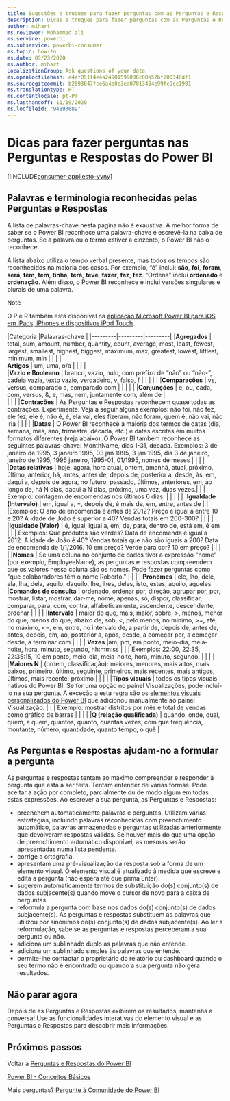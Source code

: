 ```yaml
---
title: Sugestões e truques para fazer perguntas com as Perguntas e Respostas
description: Dicas e truques para fazer perguntas com as Perguntas e Respostas do Power BI
author: mihart
ms.reviewer: Mohammad.ali
ms.service: powerbi
ms.subservice: powerbi-consumer
ms.topic: how-to
ms.date: 09/23/2020
ms.author: mihart
LocalizationGroup: Ask questions of your data
ms.openlocfilehash: a4ef051f4e4a24901599036c80a52bf200348df1
ms.sourcegitcommit: b2693047fce6a4e0c3ea07013404e99fc9cc1901
ms.translationtype: HT
ms.contentlocale: pt-PT
ms.lasthandoff: 11/19/2020
ms.locfileid: "94893689"
---
```

# <a name="tips-for-asking-questions-in-power-bi-qa"></a>Dicas para fazer perguntas nas Perguntas e Respostas do Power BI

[!INCLUDE[consumer-appliesto-yyny](../includes/consumer-appliesto-yyny.md)]

## <a name="words-and-terminology-that-qa-recognizes"></a>Palavras e terminologia reconhecidas pelas Perguntas e Respostas
A lista de palavras-chave nesta página não é exaustiva.  A melhor forma de saber se o Power BI reconhece uma palavra-chave é escrevê-la na caixa de perguntas.  Se a palavra ou o termo estiver a cinzento, o Power BI não o reconhece.

A lista abaixo utiliza o tempo verbal presente, mas todos os tempos são reconhecidos na maioria dos casos. Por exemplo, “é” inclui: **são**, **foi**, **foram**, **será**, **têm**, **tem**, **tinha**, **terá**, **teve**, **fazer**, **faz**, **fez**.  “Ordena” inclui **ordenado** e **ordenação**.  Além disso, o Power BI reconhece e inclui versões singulares e plurais de uma palavra. 

> [!NOTE]
> O P e R também está disponível na [aplicação Microsoft Power BI para iOS em iPads, iPhones e dispositivos iPod Touch](mobile/mobile-apps-ios-qna.md).
>  


|Categoria  |Palavras-chave  |
|---------|---------|---------|
|**Agregados**     | total, sum, amount, number, quantity, count, average, most, least, fewest, largest, smallest, highest, biggest, maximum, max, greatest, lowest, littlest, minimum, min          |
|     |         |         
**Artigos**     |  um, uma, o/a              |
|     |         |         
|**Vazio e Booleano**     |   branco, vazio, nulo, com prefixo de “não” ou “não-”, cadeia vazia, texto vazio, verdadeiro, v, falso, f          |
|     |         |         |
|**Comparações**     |   vs, versus, comparado a, comparado com            |
|     |         |         |
|**Conjunções**     |  e, ou, cada, com, versus, &, e, mas, nem, juntamente com, além de       |         
|          |         |
|**Contrações**     |  As Perguntas e Respostas reconhecem quase todas as contrações. Experimente.  Veja a seguir alguns exemplos: não foi, não fez, ele fez, ele é, não é, é, ela vai, eles fizeram, não foram, quem é, não vai, não iria          |
|        |         |
|**Datas**     |       O Power BI reconhece a maioria dos termos de datas (dia, semana, mês, ano, trimestre, década, etc.) e datas escritas em muitos formatos diferentes (veja abaixo). O Power BI também reconhece as seguintes palavras-chave: MonthName, dias 1-31, década. Exemplos: 3 de janeiro de 1995, 3 janeiro 1995, 03 jan 1995, 3 jan 1995, dia 3 de janeiro, janeiro de 1995, 1995 janeiro, 1995-01, 01/1995, nomes de meses         |
|        |         |
|**Datas relativas**     |   hoje, agora, hora atual, ontem, amanhã, atual, próximo, último, anterior, há, antes, antes de, depois de, posterior a, desde, às, em, daqui a, depois de agora, no futuro, passado, últimos, anteriores, em, ao longo de, há N dias, daqui a N dias, próximo, uma vez, duas vezes.|
|    |  Exemplo: contagem de encomendas nos últimos 6 dias.  |            |
|        |         |
|**Igualdade (Intervalo)**     |   em, igual a, =, depois de, é mais de, em, entre, antes de  |
|  |Exemplos: O ano de encomenda é antes de 2012? Preço é igual a entre 10 e 20? A idade de João é superior a 40? Vendas totais em 200-300?              |
|        |         |
|**Igualdade (Valor)**     |   é, igual, igual a, em, de, para, dentro de, está em, é em |
|   | Exemplos: Que produtos são verdes? Data de encomenda é igual a 2012. A idade de João é 40? Vendas totais que não são iguais a 200? Data de encomenda de 1/1/2016. 10 em preço? Verde para cor? 10 em preço?              |
|        |         |
|**Nomes**     |       Se uma coluna no conjunto de dados tiver a expressão "nome" (por exemplo, EmployeeName), as perguntas e respostas compreendem que os valores nessa coluna são os nomes. Pode fazer perguntas como "que colaboradores têm o nome Roberto."          |
|        |         |
**Pronomes**  | ele, lho, dele, ela, lha, dela, aquilo, daquilo, lhe, lhes, deles, isto, estes, aquilo, aqueles
|**Comandos de consulta**     |    ordenado, ordenar por, direção, agrupar por, por, mostrar, listar, mostrar, dar-me, nome, apenas, só, dispor, classificar, comparar, para, com, contra, alfabeticamente, ascendente, descendente, ordenar             |
|        |         |
|**Intervalo**     |      maior do que, mais, maior, sobre, >, menos, menor do que, menos do que, abaixo de, sob, <, pelo menos, no mínimo, >=, até, no máximo, <=, em, entre, no intervalo de, a partir de, depois de, antes de, antes, depois, em, ao, posterior a, após, desde, a começar por, a começar desde, a terminar com           |
|        |         |
**Vezes**  |am, pm, em ponto, meio-dia, meia-noite, hora, minuto, segundo, hh:mm:ss  |
|  |  Exemplos: 22:00, 22:35, 22:35:15, 10 em ponto, meio-dia, meia-noite, hora, minuto, segundo.  |
|  |  |
|**Maiores N**     |     (ordem, classificação): maiores, menores, mais altos, mais baixos, primeiro, último, seguinte, primeiros, mais recentes, mais antigos, últimos, mais recente, próximo            |
|        |         |
|**Tipos visuais**     |  todos os tipos visuais nativos do Power BI.  Se for uma opção no painel Visualizações, pode incluí-lo na sua pergunta.  A exceção a esta regra são os [elementos visuais personalizados do Power BI](../developer/visuals/power-bi-custom-visuals.md) que adicionou manualmente ao painel Visualização.  |
|  |  Exemplo: mostrar distritos por mês e total de vendas como gráfico de barras               |
|        |         |
|**Q (relação qualificada)**  | quando, onde, qual, quem, a quem, quantos, quanto, quantas vezes, com que frequência, montante, número, quantidade, quanto tempo, o quê                |

## <a name="qa-helps-you-phrase-the-question"></a>As Perguntas e Respostas ajudam-no a formular a pergunta
As perguntas e respostas tentam ao máximo compreender e responder à pergunta que está a ser feita. Tentam entender de várias formas. Pode aceitar a ação por completo, parcialmente ou de modo algum em todas estas expressões. Ao escrever a sua pergunta, as Perguntas e Respostas:

* preenchem automaticamente palavras e perguntas. Utilizam várias estratégias, incluindo palavras reconhecidas com preenchimento automático, palavras armazenadas e perguntas utilizadas anteriormente que devolveram respostas válidas. Se houver mais do que uma opção de preenchimento automático disponível, as mesmas serão apresentadas numa lista pendente.
* corrige a ortografia.
* apresentam uma pré-visualização da resposta sob a forma de um elemento visual. O elemento visual é atualizado à medida que escreve e edita a pergunta (não espera até que prima Enter).
* sugerem automaticamente termos de substituição do(s) conjunto(s) de dados subjacente(s) quando move o cursor de novo para a caixa de perguntas.
* reformula a pergunta com base nos dados do(s) conjunto(s) de dados subjacente(s). As perguntas e respostas substituem as palavras que utilizou por sinónimos do(s) conjunto(s) de dados subjacente(s). Ao ler a reformulação, sabe se as perguntas e respostas perceberam a sua pergunta ou não. 
* adiciona um sublinhado duplo às palavras que não entende.
* adiciona um sublinhado simples às palavras que entende.
* permite-lhe contactar o proprietário do relatório ou dashboard quando o seu termo não é encontrado ou quando a sua pergunta não gera resultados.

## <a name="dont-stop-now"></a>Não parar agora
Depois de as Perguntas e Respostas exibirem os resultados, mantenha a conversa! Use as funcionalidades interativas do elemento visual e as Perguntas e Respostas para descobrir mais informações.

## <a name="next-steps"></a>Próximos passos
Voltar a [Perguntas e Respostas do Power BI](end-user-q-and-a.md)  

[Power BI - Conceitos Básicos](end-user-basic-concepts.md)  

Mais perguntas? [Pergunte à Comunidade do Power BI](https://community.powerbi.com/)

